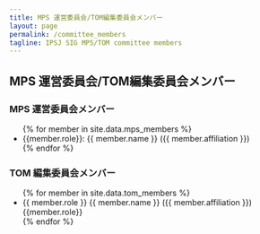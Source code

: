 ```yaml
---
title: MPS 運営委員会/TOM編集委員会メンバー
layout: page
permalink: /committee_members
tagline: IPSJ SIG MPS/TOM committee members
---
```


## MPS 運営委員会/TOM編集委員会メンバー

### MPS 運営委員会メンバー

<ul>
{% for member in site.data.mps_members %}
  <li>
    {{member.role}}: {{ member.name }} ({{ member.affiliation }})
  </li>
{% endfor %}
</ul>

### TOM 編集委員会メンバー

<ul>
{% for member in site.data.tom_members %}
  <li>
    {{ member.role }} {{ member.name }} ({{ member.affiliation }}) {{member.role}}
  </li>
{% endfor %}
</ul>
